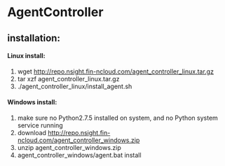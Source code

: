 # AgentController

## installation: ##

#### Linux install:
1. wget http://repo.nsight.fin-ncloud.com/agent_controller_linux.tar.gz
2. tar xzf agent_controller_linux.tar.gz
3. ./agent_controller_linux/install_agent.sh
​
#### Windows install:
1. make sure no Python2.7.5 installed on system, and no Python system service running
2. download http://repo.nsight.fin-ncloud.com/agent_controller_windows.zip
3. unzip agent_controller_windows.zip
4. agent_controller_windows/agent.bat install
